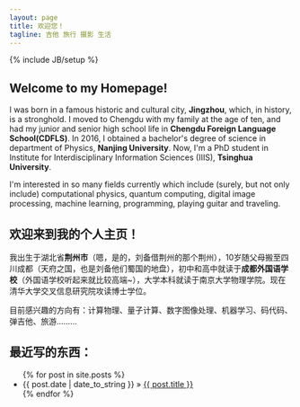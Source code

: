```yaml
---
layout: page
title: 欢迎您！
tagline: 吉他 旅行 摄影 生活
---
```

{% include JB/setup %}

## Welcome to my Homepage!

I was born in a famous historic and cultural city, **Jingzhou**, which, in history, is a stronghold. I moved to Chengdu with my family at the age of ten, and had my junior and senior high school life in **Chengdu Foreign Language School(CDFLS)**. In 2016, I obtained a bachelor's degree of science in department of Physics, **Nanjing University**. Now, I'm a PhD student in Institute for Interdisciplinary Information Sciences (IIIS), **Tsinghua University**.

I'm interested in so many fields currently which include (surely, but not only include) computational physics, quantum computing, digital image processing, machine learning, programming, playing guitar and traveling.

## 欢迎来到我的个人主页！


我出生于湖北省**荆州市**（嗯，是的，刘备借荆州的那个荆州），10岁随父母搬至四川成都（天府之国，也是刘备他们蜀国的地盘），初中和高中就读于**成都外国语学校**（外国语学校听起来就比较高端~），大学本科就读于南京大学物理学院。现在清华大学交叉信息研究院攻读博士学位。

目前感兴趣的方向有：计算物理、量子计算、数字图像处理、机器学习、码代码、弹吉他、旅游………

## 最近写的东西：

<ul class="posts">
  {% for post in site.posts %}
    <li><span>{{ post.date | date_to_string }}</span> &raquo; <a href="{{ BASE_PATH }}{{ post.url }}">{{ post.title }}</a></li>
  {% endfor %}
</ul>